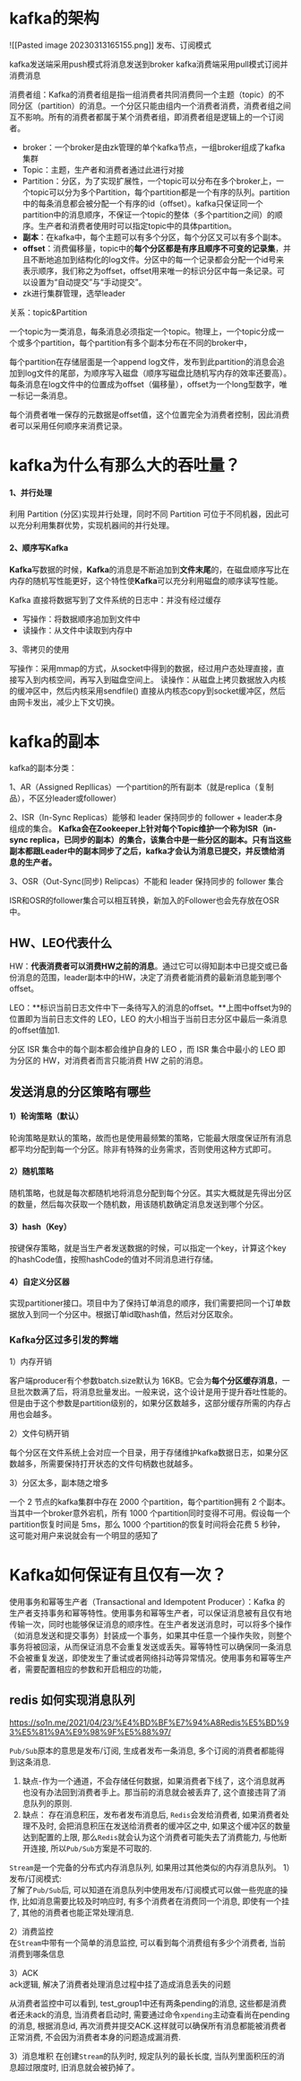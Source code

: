 
# kafka的架构

![[Pasted image 20230313165155.png]] 
发布、订阅模式

kafka发送端采用push模式将消息发送到broker
kafka消费端采用pull模式订阅并消费消息

消费者组：Kafka的消费者组是指一组消费者共同消费同一个主题（topic）的不同分区（partition）的消息。一个分区只能由组内一个消费者消费，消费者组之间互不影响。所有的消费者都属于某个消费者组，即消费者组是逻辑上的一个订阅者。

- broker：一个broker是由zk管理的单个kafka节点，一组broker组成了kafka集群
- Topic：主题，生产者和消费者通过此进行对接
- Partition：分区，为了实现扩展性，一个topic可以分布在多个broker上，一个topic可以分为多个Partition，每个partition都是一个有序的队列。partition中的每条消息都会被分配一个有序的id（offset）。kafka只保证同一个partition中的消息顺序，不保证一个topic的整体（多个partition之间）的顺序。生产者和消费者使用时可以指定topic中的具体partition。
-   **副本**：在kafka中，每个主题可以有多个分区，每个分区又可以有多个副本。
-   **offset**：消费偏移量，topic中的**每个分区都是有序且顺序不可变的记录集**，并且不断地追加到结构化的log文件。分区中的每一个记录都会分配一个id号来表示顺序，我们称之为offset，offset用来唯一的标识分区中每一条记录。可以设置为“自动提交”与“手动提交”。
-   zk进行集群管理，选举leader

关系：topic&Partition

一个topic为一类消息，每条消息必须指定一个topic。物理上，一个topic分成一个或多个partition，每个partition有多个副本分布在不同的broker中，

每个partition在存储层面是一个append log文件，发布到此partition的消息会追加到log文件的尾部，为顺序写入磁盘（顺序写磁盘比随机写内存的效率还要高）。每条消息在log文件中的位置成为offset（偏移量），offset为一个long型数字，唯一标记一条消息。

每个消费者唯一保存的元数据是offset值，这个位置完全为消费者控制，因此消费者可以采用任何顺序来消费记录。


# kafka为什么有那么大的吞吐量？

#### 1、并行处理

利用 Partition (分区)实现并行处理，同时不同 Partition 可位于不同机器，因此可以充分利用集群优势，实现机器间的并行处理。

#### 2、顺序写Kafka

**Kafka**写数据的时候，**Kafka**的消息是不断追加到**文件末尾**的，在磁盘顺序写比在内存的随机写性能更好，这个特性使**Kafka**可以充分利用磁盘的顺序读写性能。

Kafka 直接将数据写到了文件系统的日志中：并没有经过缓存

-   写操作：将数据顺序追加到文件中
-   读操作：从文件中读取到内存中

3、零拷贝的使用

写操作：采用mmap的方式，从socket中得到的数据，经过用户态处理直接，直接写入到内核空间，再写入到磁盘空间上。
读操作：从磁盘上拷贝数据放入内核的缓冲区中，然后内核采用sendfile() 直接从内核态copy到socket缓冲区，然后由网卡发出，减少上下文切换。



# kafka的副本

kafka的副本分类：

1、AR（Assigned Repllicas）一个partition的所有副本（就是replica（复制品），不区分leader或follower）

2、ISR（In-Sync Replicas）能够和 leader 保持同步的 follower + leader本身 组成的集合。
**Kafka会在Zookeeper上针对每个Topic维护一个称为ISR（in-sync replica，已同步的副本）的集合，该集合中是一些分区的副本。只有当这些副本都跟Leader中的副本同步了之后，kafka才会认为消息已提交，并反馈给消息的生产者。**

3、OSR（Out-Sync(同步) Relipcas）不能和 leader 保持同步的 follower 集合

ISR和OSR的follower集合可以相互转换，新加入的Follower也会先存放在OSR中。


## HW、LEO代表什么

HW：**代表消费者可以消费HW之前的消息**。通过它可以得知副本中已提交或已备份消息的范围，leader副本中的HW，决定了消费者能消费的最新消息能到哪个offset。

LEO：**标识当前日志文件中下一条待写入的消息的offset。**上图中offset为9的位置即为当前日志文件的 LEO，LEO 的大小相当于当前日志分区中最后一条消息的offset值加1.

分区 ISR 集合中的每个副本都会维护自身的 LEO ，而 ISR 集合中最小的 LEO 即为分区的 HW，对消费者而言只能消费 HW 之前的消息。


## 发送消息的分区策略有哪些

#### 1）轮询策略（默认）

轮询策略是默认的策略，故而也是使用最频繁的策略，它能最大限度保证所有消息都平均分配到每一个分区。除非有特殊的业务需求，否则使用这种方式即可。

#### 2）随机策略

随机策略，也就是每次都随机地将消息分配到每个分区。其实大概就是先得出分区的数量，然后每次获取一个随机数，用该随机数确定消息发送到哪个分区。

#### 3）hash（Key）

按键保存策略，就是当生产者发送数据的时候，可以指定一个key，计算这个key的hashCode值，按照hashCode的值对不同消息进行存储。

#### 4）自定义分区器

实现partitioner接口。项目中为了保持订单消息的顺序，我们需要把同一个订单数据放入到同一个分区中。根据订单id取hash值，然后对分区取余。



### Kafka分区过多引发的弊端

1）内存开销

客户端producer有个参数batch.size默认为 16KB。它会为**每个分区缓存消息**，一旦批次数满了后，将消息批量发出。一般来说，这个设计是用于提升吞吐性能的。但是由于这个参数是partition级别的，如果分区数越多，这部分缓存所需的内存占用也会越多。

2）文件句柄开销

每个分区在文件系统上会对应一个目录，用于存储维护kafka数据日志，如果分区数越多，所需要保持打开状态的文件句柄数也就越多。

3）分区太多，副本随之增多

一个 2 节点的kafka集群中存在 2000 个partition，每个partition拥有 2 个副本。当其中一个broker意外宕机，所有 1000 个partition同时变得不可用。假设每一个partition恢复时间是 5ms，那么 1000 个partition的恢复时间将会花费 5 秒钟，这可能对用户来说就会有一个明显的感知了



# Kafka如何保证有且仅有一次？


使用事务和幂等生产者（Transactional and Idempotent Producer）：Kafka 的生产者支持事务和幂等特性。使用事务和幂等生产者，可以保证消息被有且仅有地传输一次，同时也能够保证消息的顺序性。在生产者发送消息时，可以将多个操作（如消息发送和提交事务）封装成一个事务，如果其中任意一个操作失败，则整个事务将被回滚，从而保证消息不会重复发送或丢失。幂等特性可以确保同一条消息不会被重复发送，即使发生了重试或者网络抖动等异常情况。使用事务和幂等生产者，需要配置相应的参数和开启相应的功能，



## redis 如何实现消息队列

https://so1n.me/2021/04/23/%E4%BD%BF%E7%94%A8Redis%E5%BD%93%E5%81%9A%E9%98%9F%E5%88%97/



`Pub/Sub`原本的意思是发布/订阅, 生成者发布一条消息, 多个订阅的消费者都能得到这条消息.

1) 缺点-作为一个通道，不会存储任何数据，如果消费者下线了，这个消息就再也没有办法回到消费者手上。那当前的消息就会被丢弃了, 这个直接违背了消息队列的原则.  
2) 缺点： 存在消息积压，发布者发布消息后, `Redis`会发给消费者, 如果消费者处理不及时, 会把消息积压在发送给消费者的缓冲区之中, 如果这个缓冲区的数量达到配置的上限, 那么`Redis`就会认为这个消费者可能失去了消费能力, 与他断开连接, 所以`Pub/Sub`方案是不可取的.

`Stream`是一个完备的分布式内存消息队列, 如果用过其他类似的内存消息队列。
1）发布/订阅模式:  
了解了`Pub/Sub`后, 可以知道在消息队列中使用发布/订阅模式可以做一些兜底的操作, 比如消息需要比较及时响应时, 有多个消费者在消费同一个消息, 即使有一个挂了, 其他的消费者也能正常处理消息.

2）消费监控  
在`Stream`中带有一个简单的消息监控, 可以看到每个消费组有多少个消费者, 当前消费到哪条信息

3）ACK  
ack逻辑, 解决了消费者处理消息过程中挂了造成消息丢失的问题

从消费者监控中可以看到, test_group1中还有两条pending的消息, 这些都是消费者还未ack的消息, 当消费者启动时, 需要通过命令`xpending`主动查看尚在pending的消息, 根据消息id, 再次消费并提交ACK.这样就可以确保所有消息都能被消费者正常消费, 不会因为消费者本身的问题造成漏消费.

3）消息堆积
在创建`Stream`的队列时, 规定队列的最长长度, 当队列里面积压的消息超过限度时, 旧消息就会被扔掉了。